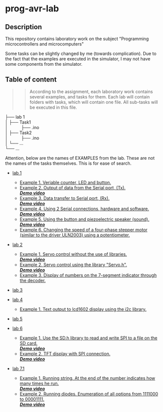 # prog-avr-lab
## Description
This repository contains laboratory work on the subject 
"Programming microcontrollers and microcomputers"

Some tasks can be slightly changed by me (towards complication). Due to the fact that the examples are executed in the simulator, I may not have some components from the simulator.

## Table of content
>>According to the assignment, each laboratory work contains several examples, and tasks for 
>>them. Each lab will contain folders with tasks, which will contain one file. 
>>All sub-tasks will be executed in this file.

├── lab 1  
│   ├── Task1    
│&nbsp; &nbsp; &nbsp; &nbsp; &nbsp; &nbsp;├── .ino  
│   ├── Task2  
│&nbsp; &nbsp; &nbsp; &nbsp; &nbsp; &nbsp;├── .ino  
│   └── ...  
└── ...  

Attention, below are the names of EXAMPLES from the lab. These are not the names of the tasks themselves. This is for ease of search.
    
- [lab 1](https://github.com/Ivanchenko59/prog-avr-lab/tree/main/lab1)
    - [Example 1. Veriable counter, LED and button.](https://github.com/Ivanchenko59/prog-avr-lab/tree/main/lab1/Task1)
    - [Example 2. Output of data from the Serial port, (Tx).](https://github.com/Ivanchenko59/prog-avr-lab/tree/main/lab1/Task2)  
    _**[Demo video](https://youtu.be/pjQb2NrQ2GI)**_
    - [Example 3. Data transfer to Serial port, (Rx).](https://github.com/Ivanchenko59/prog-avr-lab/tree/main/lab1/Task3)  
    _**[Demo video](https://youtu.be/DCOrv95y7QU)**_
    - [Example 4. Using 2 Serial connections, hardware and software.](https://github.com/Ivanchenko59/prog-avr-lab/tree/main/lab1/Task4)  
    _**[Demo video](https://youtu.be/PnF7WLNBGiY)**_
    - [Example 5. Using the button and piezoelectric speaker (sound).](https://github.com/Ivanchenko59/prog-avr-lab/tree/main/lab1/Task5)  
    _**[Demo video](https://youtu.be/WAyk3myT4kY)**_
    - [Example 6. Changing the speed of a four-phase stepper motor (similar to the driver ULN2003) using a potentiometer.](https://github.com/Ivanchenko59/prog-avr-lab/tree/main/lab1/Task6)

- [lab 2](https://github.com/Ivanchenko59/prog-avr-lab/tree/main/lab2)
    - [Example 1. Servo control without the use of libraries.](https://github.com/Ivanchenko59/prog-avr-lab/tree/main/lab2/Task1)  
    _**[Demo video](https://youtu.be/h7xetrCC5TI)**_
    - [Example 2. Servo control using the library "Servo.h".](https://github.com/Ivanchenko59/prog-avr-lab/tree/main/lab2/Task2)  
    _**[Demo video](https://youtu.be/TpBWOQfw6fk)**_
    - [Example 3. Display of numbers on the 7-segment indicator through the decoder.](https://github.com/Ivanchenko59/prog-avr-lab/tree/main/lab2/Task3)  
    
- [lab 3](https://github.com/Ivanchenko59/prog-avr-lab/tree/main/lab3)

- [lab 4](https://github.com/Ivanchenko59/prog-avr-lab/tree/main/lab4)
    - [Example 1. Text output to lcd1602 display using the i2c library.](https://github.com/Ivanchenko59/prog-avr-lab/tree/main/lab4/Task1)  
- [lab 5](https://github.com/Ivanchenko59/prog-avr-lab/tree/main/lab5)

- [lab 6](https://github.com/Ivanchenko59/prog-avr-lab/tree/main/lab6)
    - [Example 1. Use the SD.h library to read and write SPI to a file on the SD card.](https://github.com/Ivanchenko59/prog-avr-lab/tree/main/lab6/Task1)  
    _**[Demo video](https://youtu.be/I0JMaFKoiXQ)**_
    - [Example 2. TFT display with SPI connection.](https://github.com/Ivanchenko59/prog-avr-lab/tree/main/lab6/Task2)  
    _**[Demo video](https://youtu.be/dpsEr2YzUG0)**_

- [lab 7.1](https://github.com/Ivanchenko59/prog-avr-lab/tree/main/lab7)
    - [Example 1. Running string. At the end of the number indicates how many times he run.](https://github.com/Ivanchenko59/prog-avr-lab/tree/main/lab7/Task1)  
    _**[Demo video](https://youtu.be/GUf45GnfNII)**_
    - [Example 2. Running diodes. Enumeration of all options from 1111000 to 00001111.](https://github.com/Ivanchenko59/prog-avr-lab/tree/main/lab7/Task2)  
    _**[Demo video](https://youtu.be/0bvK61JWpA4)**_
